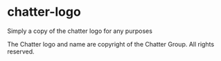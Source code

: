 # chatter-logo
Simply a copy of the chatter logo for any purposes

The Chatter logo and name are copyright of the Chatter Group. All rights reserved.
